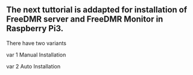 
## The next tuttorial is addapted for installation of FreeDMR server and FreeDMR Monitor in Raspberry Pi3.

There have two variants

var 1 Manual Installation

var 2 Auto Installation
